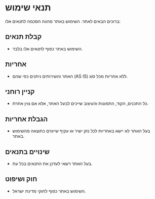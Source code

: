# תנאי שימוש

ברוכים הבאים לאתר. השימוש באתר מהווה הסכמה לתנאים אלו:

## קבלת תנאים
- השימוש באתר כפוף לתנאים אלו בלבד.

## אחריות
- האתר והשירותים ניתנים כפי שהם (AS IS) ללא אחריות מכל סוג.

## קניין רוחני
- כל התכנים, הקוד, התמונות והעיצוב שייכים לבעל האתר, אלא אם צוין אחרת.

## הגבלת אחריות
- בעל האתר לא יישא באחריות לכל נזק ישיר או עקיף שייגרם כתוצאה מהשימוש באתר.

## שינויים בתנאים
- בעל האתר רשאי לעדכן את התנאים בכל עת.

## חוק ושיפוט
- השימוש באתר כפוף לחוקי מדינת ישראל. 